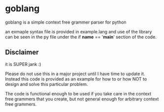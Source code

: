 # goblang

goblang is a simple context free grammer parser for python

an exmaple syntax file is provided in example.lang and use of the library can be seen
in the py file under the if __name__ == '__main__' section of the code.


## Disclaimer

it is SUPER jank :)

Please do not use this in a major project until I have time to update it.
Instead this code is provided as an example for how to or how NOT to design and solve this
particular problem.

The code is functional enough to be used if you take care in the context free grammers that you create,
but not general enough for arbitrary context free grammers. 
